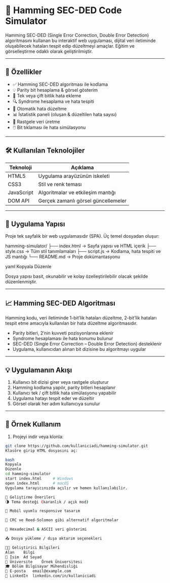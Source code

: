 # 🧠 Hamming SEC-DED Code Simulator

Hamming SEC-DED (Single Error Correction, Double Error Detection) algoritmasını kullanan bu interaktif web uygulaması, dijital veri iletiminde oluşabilecek hataları tespit edip düzeltmeyi amaçlar. Eğitim ve görselleştirme odaklı olarak geliştirilmiştir.

---

## 🚀 Özellikler

- ✅ Hamming SEC-DED algoritması ile kodlama
- 💡 Parity bit hesaplama & görsel gösterim
- 🧪 Tek veya çift bitlik hata ekleme
- 🔍 Syndrome hesaplama ve hata tespiti
- 🔧 Otomatik hata düzeltme
- 📊 İstatistik paneli (oluşan & düzeltilen hata sayısı)
- 🎲 Rastgele veri üretme
- 🖱️ Bit tıklaması ile hata simülasyonu

---

## 🛠️ Kullanılan Teknolojiler

| Teknoloji   | Açıklama                            |
|-------------|-------------------------------------|
| HTML5       | Uygulama arayüzünün iskeleti        |
| CSS3        | Stil ve renk teması                 |
| JavaScript  | Algoritmalar ve etkileşim mantığı   |
| DOM API     | Gerçek zamanlı görsel güncellemeler |

---

## 📂 Uygulama Yapısı

Proje tek sayfalık bir web uygulamasıdır (SPA). Üç temel dosyadan oluşur:

hamming-simulator/
├── index.html → Sayfa yapısı ve HTML içerik
├── style.css → Tüm stil tanımlamaları
├── script.js → Kodlama, hata tespiti ve JS mantığı
└── README.md → Proje dokümantasyonu

yaml
Kopyala
Düzenle

Dosya yapısı basit, okunabilir ve kolay özelleştirilebilir olacak şekilde düzenlenmiştir.

---

## 📈 Hamming SEC-DED Algoritması

Hamming kodu, veri iletiminde 1-bit’lik hataları düzeltme, 2-bit’lik hataları tespit etme amacıyla kullanılan bir hata düzeltme algoritmasıdır.

- Parity bitleri, 2’nin kuvveti pozisyonlarına eklenir
- Syndrome hesaplaması ile hata konumu bulunur
- SEC-DED (Single Error Correction – Double Error Detection) desteklenir
- Uygulama, kullanıcıdan alınan bit dizisine bu algoritmayı uygular

---

## 💡 Uygulamanın Akışı

1. Kullanıcı bit dizisi girer veya rastgele oluşturur
2. Hamming kodlama yapılır, parity bitleri hesaplanır
3. Kullanıcı tek / çift bitlik hata simülasyonu yapabilir
4. Uygulama hatayı tespit eder ve düzeltir
5. Görsel olarak her adım kullanıcıya sunulur

---

## 🧪 Örnek Kullanım

1. Projeyi indir veya klonla:

```bash
git clone https://github.com/kullaniciadi/hamming-simulator.git
Klasöre girip HTML dosyasını aç:

bash
Kopyala
Düzenle
cd hamming-simulator
start index.html     # Windows
open index.html      # macOS
Uygulama tarayıcınızda açılır ve hemen kullanılabilir.

📌 Geliştirme Önerileri
🌗 Tema desteği (karanlık / açık mod)

📱 Mobil uyumlu responsive tasarım

🔁 CRC ve Reed-Solomon gibi alternatif algoritmalar

🧮 Hexadecimal & ASCII veri gösterimi

📤 Dosya yükleme / dışa aktarım seçenekleri

👨‍💻 Geliştirici Bilgileri
Alan	Bilgi
👤 İsim	Ad Soyad
🏫 Üniversite	Örnek Üniversitesi
🎓 Bölüm	Bilgisayar Mühendisliği
📧 E-posta	email@example.com
🔗 LinkedIn	linkedin.com/in/kullaniciadi
